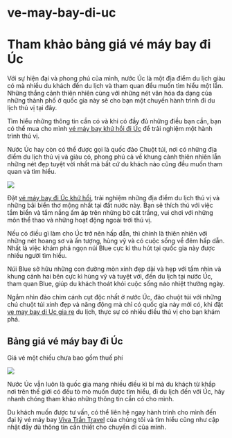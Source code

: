 # ve-may-bay-di-uc
<h1>Tham khảo bảng giá vé máy bay đi Úc</h1>

Với sự hiện đại và phong phú của mình, nước Úc là một địa điểm du lịch giàu có mà nhiều du khách đến du lịch và tham quan đều muốn tìm hiểu một lần. Những thắng cảnh thiên nhiên cùng với những nét văn hóa đa dạng của những thành phố ở quốc gia này sẽ cho bạn một chuyến hành trình đi du lịch thú vị tại đây.

Tìm hiểu những thông tin cần có và khi có đầy đủ những điều bạn cần, bạn có thể mua cho mình <a href = "http://vivatrantravel.vn/ve-may-bay-di-uc.html">vé máy bay khứ hồi đi Úc</a> để trải nghiệm một hành trình thú vị.

Nước Úc hay còn có thể được gọi là quốc đảo Chuột túi, nơi có những địa điểm du lịch thú vị và giàu có, phong phú cả về khung cảnh thiên nhiên lẫn những nét đẹp tuyệt vời nhất mà bất cứ du khách nào cũng đều muốn tham quan và tìm hiểu.

<img src = "https://vemaybaychinaairlines.com/wp-content/uploads/2016/04/ve-may-bay-di-Uc.jpg" />

Đặt <a href = "https://vivatrantravel.com/ve-quoc-te/ve-may-bay-di-uc.html">vé máy bay đi Úc khứ hồi</a>, trải nghiệm những địa điểm du lịch thú vị và những bãi biển thơ mộng nhất tại đất nước này. Bạn sẽ thích thú với việc tắm biển và tắm nắng ấm áp trên những bờ cát trắng, vui chơi với những môn thể thao và những hoạt động ngoài trời thú vị.

Nếu có điều gì làm cho Úc trở nên hấp dẫn, thì chính là thiên nhiên với những nét hoang sơ và ấn tượng, hùng vỹ và có cuộc sống về đêm hấp dẫn. Nhất là việc khám phá ngọn núi Blue cực kì thu hút tại quốc gia này được nhiều người tìm hiểu.

Núi Blue sở hữu những con đường mòn xinh đẹp dài và hẹp với tầm nhìn và khung cảnh hai bên cực kì hùng vỹ và tuyệt vời, đến du lịch tại nước Úc, tham quan Blue, giúp du khách thoát khỏi cuộc sống náo nhiệt thường ngày.

Ngắm nhìn đảo chim cánh cụt độc nhất ở nước Úc, đảo chuột túi với những chú chuột túi xinh đẹp và năng động mà chỉ có quốc gia này mới có, khi đặt <a href = "https://visaxuatnhapcanh.vn/ve-may-bay-di-uc.html">ve may bay di Uc gia re</a> du lịch, thực sự có nhiều điều thú vị cho bạn khám phá.

<h2>Bảng giá vé máy bay đi Úc</h2>

Giá vé một chiều chưa bao gồm thuế phí

<img src = "https://vemaybaychinaairlines.com/wp-content/uploads/2016/04/ve-may-bay-di-Uc-1.jpg" />

Nước Úc vẫn luôn là quốc gia mang nhiều điều kì bí mà du khách từ khắp nơi trên thế giới có đều tò mò muốn được tìm hiểu, đi du lịch đến với Úc, hãy nhanh chóng tham khảo những thông tin cần có cho mình.

Du khách muốn được tư vấn, có thể liên hệ ngay hành trình cho mình đến đại lý vé máy bay <a href = "http://vivatrantravel.vn/">Viva Trần Travel</a> của chúng tôi và tìm hiểu cũng như cập nhật đầy đủ thông tin cần thiết cho chuyến đi của mình.

